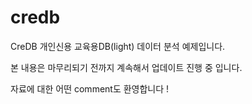 # credb
CreDB 개인신용 교육용DB(light) 데이터 분석 예제입니다.

본 내용은 마무리되기 전까지 계속해서 업데이트 진행 중 입니다.

자료에 대한 어떤 comment도 환영합니다 ! 

